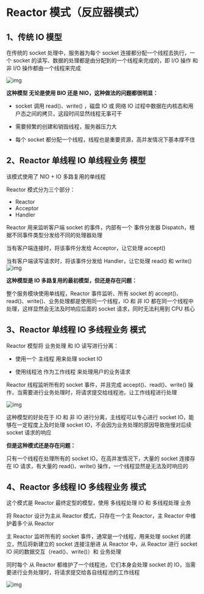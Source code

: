 # Reactor 模式（反应器模式）



## 1、传统 IO 模型

在传统的 socket 处理中，服务器为每个 socket 连接都分配一个线程去执行，一个 socket 的读写、数据的处理都是由分配到的一个线程来完成的，即 I/O 操作 和 非 I/O 操作都由一个线程来完成

 ![img](https://upload-images.jianshu.io/upload_images/4235178-5f488db8661eefd3.png) 



**这种模型 无论是使用 BIO 还是 NIO，这种做法的问题都很明显：**

- socket 调用 read()、write() ，磁盘 IO 或 网络 IO 过程中数据在内核态和用户态之间的拷贝，这段时间显然线程无事可干

- 需要频繁的创建和销毁线程，服务器压力大
- 每个 socket 都分配一个线程，线程也是重要资源，高并发情况下基本撑不住



## 2、Reactor 单线程 IO 单线程业务 模型

该模式使用了 NIO + IO 多路复用的单线程

Reactor 模式分为三个部分：

- Reactor
- Acceptor
- Handler

Reactor 用来监听客户端 socket 的事件，内部有一个 事件分发器 Dispatch，根据不同事件类型分发给不同的处理器处理

当有客户端连接时，将该事件分发给 Acceptor，让它处理 accept()

当有客户端读写请求时，将该事件分发给 Handler，让它处理 read() 和 write() ![img](https://upload-images.jianshu.io/upload_images/4235178-4047d3c78bb467c9.png)



 **这种模型是 IO 多路复用的最初模型，但还是存在问题：**

整个服务模块使用单线程，Reactor 事件监听、所有 socket 的 accept()、read()、write()、业务处理都是使用同一个线程，IO 和 非 IO 都在同一个线程中处理，这样显然会无法及时响应后面的 socket 请求，同时无法利用到 CPU 核心



## 3、Reactor 单线程 IO 多线程业务 模式

Reactor 模型将 业务处理 和 IO 读写进行分离：

- 使用一个 主线程 用来处理 socket IO

- 使用线程池 作为工作线程 来处理用户的业务请求

Reactor 线程监听所有的 socket 事件，并且完成 accept()、read()、write() 操作，当需要进行业务处理时，将请求提交给线程池，让工作线程进行处理

  ![img](https://oscimg.oschina.net/oscnet/up-58e52cf7144aec461df5a5d07222aeecb40.png)  



这种模型的好处在于 IO 和 非 IO 进行分离，主线程可以专心进行 socket IO，能够在一定程度上及时处理 socket IO，不会因为业务处理的原因导致拖慢对后续 socket 请求的响应

**但是这种模式还是存在问题：**

只有一个线程在处理所有的 socket IO，在高并发情况下，大量的 socket 连接存在 IO 请求，有大量的 read()、write() 操作，一个线程显然是无法及时响应的



## 4、Reactor 多线程 IO 多线程业务 模式

这个模式是 Reactor 最终定型的模型，使用 多线程处理 IO 和 多线程处理 业务

将 Reactor 设计为主从 Reactor 模式，只存在一个主 Reactor，主 Reactor 中维护着多个从 Reactor



主 Reactor 监听所有的 socket 事件，通常是一个线程，用来处理 socket 的建立，然后将新建立的 socket 连接注册进 从 Reactor 中，从 Reactor 进行 socket IO 间的数据交互（read()、write()）和 业务处理

同时每个 从 Reactor 都维护了一个线程池，它们本身会处理 socket 的 IO，当需要进行业务处理时，将请求提交给各自线程池的工作线程



 ![img](https://upload-images.jianshu.io/upload_images/4235178-929a4d5e00c5e779.png) 